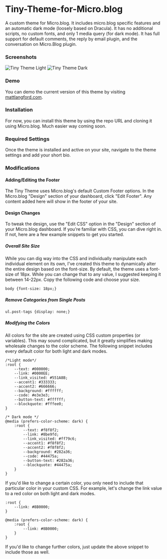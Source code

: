 # Tiny-Theme-for-Micro.blog
A custom theme for Micro.blog. It includes micro.blog specific features and an automatic dark mode (loosely based on Dracula). It has no additional scripts, no custom fonts, and only 1 media query (for dark mode). It has full support for default comments, the reply by email plugin, and the conversation on Micro.Blog plugin.

### Screenshots
![Tiny Theme Light](https://github.com/MattSLangford/Tiny-Theme-for-Micro.blog/blob/main/screenshot.png?raw=true)
![Tiny Theme Dark](https://github.com/MattSLangford/Tiny-Theme-for-Micro.blog/blob/main/screenshot2.png?raw=true)

### Demo
You can demo the current version of this theme by visiting [mattlangford.com](https://mattlangford.com).

### Installation
For now, you can install this theme by using the repo URL and cloning it using Micro.blog. Much easier way coming soon.

### Required Settings
Once the theme is installed and active on your site, navigate to the theme settings and add your short bio.

### Modifications

#### Adding/Editing the Footer
The Tiny Theme uses Micro.blog's default Custom Footer options. In the Micro.blog "Design" section of your dashboard, click "Edit Footer". Any content added here will show in the footer of your site.

#### Design Changes
To tweak the design, use the "Edit CSS" option in the "Design" section of your Micro.blog dashboard. If you're familiar with CSS, you can dive right in. If not, here are a few example snippets to get you started.

##### Overall Site Size
While you can dig way into the CSS and individually manipulate each individual element on its own, I've created this theme to dynamically alter the entire design based on the font-size. By default, the theme uses a font-size of 18px. While you can change that to any value, I suggested keeping it between 14-22px. Copy the following code and choose your size.

```
body {font-size: 18px;}
```

##### Remove Categories from Single Posts
```
ul.post-tags {display: none;}
```

##### Modifying the Colors
All colors for the site are created using CSS custom properties (or variables). This may sound complicated, but it greatly simplifies making wholesale changes to the color scheme. The following snippet includes every default color for both light and dark modes.

```
/*Light mode*/
:root {
	--text: #000000;
	--link: #0000EE;
	--link_visited: #551A8B;
	--accent1: #333333;
	--accent2: #666666;
	--background: #ffffff;
	--code: #e3e3e3;
	--button-text: #ffffff;
	--blockquote: #fffee0;
}

/* Dark mode */
@media (prefers-color-scheme: dark) {
	:root {
		--text: #f8f8f2;
		--link: #8be9fd;
		--link_visited: #ff79c6;
		--accent1: #f8f8f2;
		--accent2: #f8f8f2;
		--background: #282a36;
		--code: #44475a;
		--button-text: #282a36;
		--blockquote: #44475a;
	}
}
```

If you'd like to change a certain color, you only need to include that particular color in your custom CSS. For example, let's change the link value to a red color on both light and dark modes.

```
:root {
	--link: #8B0000;
}

@media (prefers-color-scheme: dark) {
	:root {
		--link: #8B0000;
	}
}
```

If you'd like to change further colors, just update the above snippet to include those as well.

